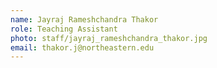 ```yaml
---
name: Jayraj Rameshchandra Thakor
role: Teaching Assistant
photo: staff/jayraj_rameshchandra_thakor.jpg
email: thakor.j@northeastern.edu
---
```

